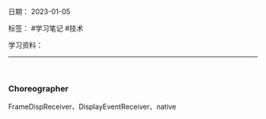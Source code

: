 日期： 2023-01-05

标签： #学习笔记 #技术

学习资料： 


---
<br>

### Choreographer
FrameDispReceiver、DisplayEventReceiver、native